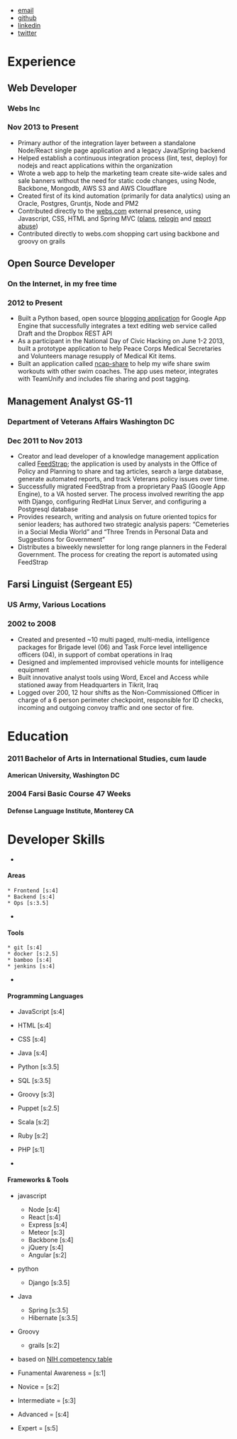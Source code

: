 *   [email](mailto:matthew.c.halbe@gmail.com)
*   [github](https://github.com/eblahm)
*   [linkedin](https://www.linkedin.com/pub/matthew-halbe/2b/a37/911)
*   [twitter](https://twitter.com/_yonant)

# Experience
## Web Developer
### Webs Inc
### Nov 2013 to Present
*   Primary author of the integration layer between a standalone Node/React single page application and a legacy Java/Spring backend
*   Helped establish a continuous integration process (lint, test, deploy) for nodejs and react applications within the organization
*   Wrote a web app to help the marketing team create site-wide sales and sale banners without the need for static code changes, using Node, Backbone, Mongodb, AWS S3 and AWS Cloudflare
*   Created first of its kind automation (primarily for data analytics) using an Oracle, Postgres, Gruntjs, Node and PM2
*   Contributed directly to the [webs.com](http://www.webs.com) external presence, using Javascript, CSS, HTML and Spring MVC ([plans](http://web.archive.org/web/20140913164143/http://www.webs.com/plans), [relogin](http://web.archive.org/web/20140911033259/http://www.webs.com/s/login/relogin) and [report abuse](http://web.archive.org/web/20140913164711/http://www.webs.com/report-abuse))
*   Contributed directly to webs.com shopping cart using backbone and groovy on grails

## Open Source Developer
### On the Internet, in my free time
### 2012 to Present
*   Built a Python based, open source [blogging application](https://github.com/eblahm/eblahg) for Google App Engine that successfully integrates a text editing web service called Draft and the Dropbox REST API
*   As a participant in the National Day of Civic Hacking on June 1-2 2013, built a prototype application to help Peace Corps Medical Secretaries and Volunteers manage resupply of Medical Kit items.
*   Built an application called [ncap-share](https://github.com/eblahm/ncap-share) to help my wife share swim workouts with other swim coaches. The app uses meteor, integrates with TeamUnify and includes file sharing and post tagging.


## Management Analyst GS-11
### Department of Veterans Affairs Washington DC
### Dec 2011 to Nov 2013
*   Creator and lead developer of a knowledge management application called [FeedStrap](http://feedstrap.vacloud.us/); the application is used by analysts in the Office of Policy and Planning to share and tag articles, search a large database, generate automated reports, and track Veterans policy issues over time.
*   Successfully migrated FeedStrap from a proprietary PaaS (Google App Engine), to a VA hosted server. The process involved rewriting the app with Django, configuring RedHat Linux Server, and configuring a Postgresql database
*   Provides research, writing and analysis on future oriented topics for senior leaders; has authored two strategic analysis papers: “Cemeteries in a Social Media World” and “Three Trends in Personal Data and Suggestions for Government”
*   Distributes a biweekly newsletter for long range planners in the Federal Government. The process for creating the report is automated using FeedStrap

## Farsi Linguist (Sergeant E5)
### US Army, Various Locations
### 2002 to 2008
*   Created and presented ~10 multi paged, multi-media, intelligence packages for Brigade level (06) and Task Force level intelligence officers (04), in support of combat operations in Iraq
*   Designed and implemented improvised vehicle mounts for intelligence equipment
*   Built innovative analyst tools using Word, Excel and Access while stationed away from Headquarters in Tikrit, Iraq
*   Logged over 200, 12 hour shifts as the Non-Commissioned Officer in charge of a 6 person perimeter checkpoint, responsible for ID checks, incoming and outgoing convoy traffic and one sector of fire.

# Education

### 2011 Bachelor of Arts in International Studies, cum laude
#### American University, Washington DC
### 2004 Farsi Basic Course 47 Weeks
#### Defense Language Institute, Monterey CA

# Developer Skills
* 
#### Areas
    * Frontend [s:4]
    * Backend [s:4]
    * Ops [s:3.5]

* 
#### Tools
    * git [s:4]
    * docker [s:2.5]
    * bamboo [s:4]
    * jenkins [s:4]


* 
#### Programming Languages
* JavaScript [s:4]
* HTML  [s:4]
* CSS  [s:4]
* Java [s:4]
* Python  [s:3.5]
* SQL [s:3.5]
* Groovy [s:3]
* Puppet [s:2.5]
* Scala [s:2]
* Ruby [s:2]
* PHP  [s:1]


* 
#### Frameworks &amp; Tools
* javascript
    * Node [s:4]
    * React  [s:4]
    * Express  [s:4]
    * Meteor  [s:3]
    * Backbone  [s:4]
    * jQuery [s:4]
    * Angular [s:2]
* python
    * Django [s:3.5]
* Java
    * Spring  [s:3.5]
    * Hibernate [s:3.5]
* Groovy
    * grails [s:2]



* based on [NIH competency table](http://hr.od.nih.gov/workingatnih/competencies/proficiencyscale.htm)
*   Funamental Awareness = [s:1]
*   Novice = [s:2]
*   Intermediate = [s:3]
*   Advanced = [s:4]
*   Expert = [s:5]
